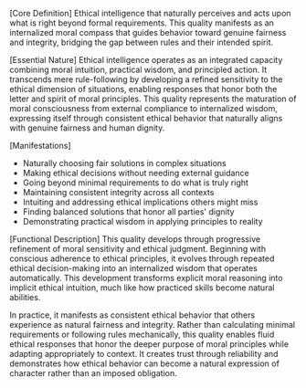 [Core Definition]
Ethical intelligence that naturally perceives and acts upon what is right beyond formal requirements. This quality manifests as an internalized moral compass that guides behavior toward genuine fairness and integrity, bridging the gap between rules and their intended spirit.

[Essential Nature]
Ethical intelligence operates as an integrated capacity combining moral intuition, practical wisdom, and principled action. It transcends mere rule-following by developing a refined sensitivity to the ethical dimension of situations, enabling responses that honor both the letter and spirit of moral principles. This quality represents the maturation of moral consciousness from external compliance to internalized wisdom, expressing itself through consistent ethical behavior that naturally aligns with genuine fairness and human dignity.

[Manifestations]
- Naturally choosing fair solutions in complex situations
- Making ethical decisions without needing external guidance
- Going beyond minimal requirements to do what is truly right
- Maintaining consistent integrity across all contexts
- Intuiting and addressing ethical implications others might miss
- Finding balanced solutions that honor all parties' dignity
- Demonstrating practical wisdom in applying principles to reality

[Functional Description]
This quality develops through progressive refinement of moral sensitivity and ethical judgment. Beginning with conscious adherence to ethical principles, it evolves through repeated ethical decision-making into an internalized wisdom that operates automatically. This development transforms explicit moral reasoning into implicit ethical intuition, much like how practiced skills become natural abilities.

In practice, it manifests as consistent ethical behavior that others experience as natural fairness and integrity. Rather than calculating minimal requirements or following rules mechanically, this quality enables fluid ethical responses that honor the deeper purpose of moral principles while adapting appropriately to context. It creates trust through reliability and demonstrates how ethical behavior can become a natural expression of character rather than an imposed obligation.